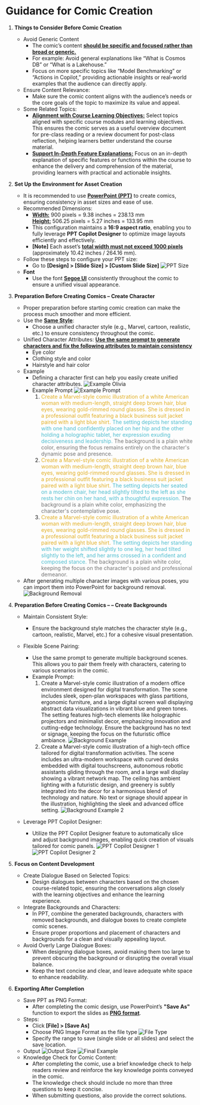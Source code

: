 # Guidance for Comic Creation

1.	**Things to Consider Before Comic Creation**
    + Avoid Generic Content
        + The comic’s content **<u>should be specific and focused rather than broad or generic.</u>** 
        + For example: Avoid general explanations like “What is Cosmos DB” or “What is a Lakehouse.”
        + Focus on more specific topics like “Model Benchmarking” or “Actions in Copilot,” providing actionable insights or real-world examples that the audience can directly apply.
    + Ensure Content Relevance:
        + Make sure the comic content aligns with the audience’s needs or the core goals of the topic to maximize its value and appeal.
    + Some Related Topics: 
        + **<u>Alignment with Course Learning Objectives:</u>** Select topics aligned with specific course modules and learning objectives. This ensures the comic serves as a useful overview document for pre-class reading or a review document for post-class reflection, helping learners better understand the course material.
        + **<u>Support In-Depth Feature Explanations:</u>** Focus on an in-depth explanation of specific features or functions within the course to enhance the delivery and comprehension of the material, providing learners with practical and actionable insights.

2.	**Set Up the Environment for Asset Creation**
    + It is recommended to use **<u>PowerPoint (PPT)**</u> to create comics, ensuring consistency in asset sizes and ease of use.
    + Recommended Dimensions:
        + **<u>Width:**</u> 900 pixels = 9.38 inches = 238.13 mm<br/>
        **<u>Height:**</u> 506.25 pixels = 5.27 inches = 133.95 mm
        + This configuration maintains a **16:9 aspect ratio**, enabling you to fully leverage **PPT Copilot Designer** to optimize image layouts efficiently and effectively.
        + **[Note]** Each asset’s **<u>total width must not exceed 1000 pixels**</u> (approximately 10.42 inches / 264.16 mm).
 
    + Follow these steps to configure your PPT size:
        + Go to **[Design] > [Slide Size] > [Custom Slide Size]**
        ![PPT Size](image/compicguide_pptsize.png)
    + **Font**
        + Use the font **<u>Segoe UI**</u> consistently throughout the comic to ensure a unified visual appearance.

3.	**Preparation Before Creating Comics – Create Character**
    + Proper preparation before starting comic creation can make the process much smoother and more efficient.
    + Use the **<u>Same Style**</u>:
        + Choose a unified character style (e.g., Marvel, cartoon, realistic, etc.) to ensure consistency throughout the comic.
    + Unified Character Attributes: **<u>Use the same prompt to generate characters and fix the following attributes to maintain consistency**</u>
        + Eye color
        + Clothing style and color
        + Hairstyle and hair color
    + Example
        + Defining a character first can help you easily create unified character attributes. 
        ![Example Olivia](image/compicguide_exampleolivia.png)
        +  Example Prompt
        ![Example Prompt](image/compicguide_exampleprompt.png)
            1. <span style="color:#E1AF25">Create a Marvel-style comic illustration of a white American woman with medium-length, straight deep brown hair, blue eyes, wearing gold-rimmed round glasses. She is dressed in a professional outfit featuring a black business suit jacket paired with a light blue shirt.</span> <span style="color:#4EBDCF">The setting depicts her standing with one hand confidently placed on her hip and the other holding a holographic tablet, her expression exuding decisiveness and leadership.</span> <span style="color:#747474">The background is a plain white color, ensuring the focus remains entirely on the character's dynamic pose and presence.</span>
            2. <span style="color:#E1AF25">Create a Marvel-style comic illustration of a white American woman with medium-length, straight deep brown hair, blue eyes, wearing gold-rimmed round glasses. She is dressed in a professional outfit featuring a black business suit jacket paired with a light blue shirt.</span> <span style="color:#4EBDCF">The setting depicts her seated on a modern chair, her head slightly tilted to the left as she rests her chin on her hand, with a thoughtful expression.</span> <span style="color:#747474">The background is a plain white color, emphasizing the character's contemplative pose.</span>
            3. <span style="color:#E1AF25">Create a Marvel-style comic illustration of a white American woman with medium-length, straight deep brown hair, blue eyes, wearing gold-rimmed round glasses. She is dressed in a professional outfit featuring a black business suit jacket paired with a light blue shirt.</span> <span style="color:#4EBDCF">The setting depicts her standing with her weight shifted slightly to one leg, her head tilted slightly to the left, and her arms crossed in a confident and composed stance.</span> <span style="color:#747474">The background is a plain white color, keeping the focus on the character's poised and professional demeanor.</span>
    + After generating multiple character images with various poses, you can import them into PowerPoint for background removal.
    ![Background Removal](image/compicguide_backgroundremoval.png)

4.	**Preparation Before Creating Comics – – Create Backgrounds**
    + Maintain Consistent Style:
        + Ensure the background style matches the character style (e.g., cartoon, realistic, Marvel, etc.) for a cohesive visual presentation.
    + Flexible Scene Pairing:
        + Use the same prompt to generate multiple background scenes. This allows you to pair them freely with characters, catering to various scenarios in the comic.
        + Example Prompt: 
            1.	Create a Marvel-style comic illustration of a modern office environment designed for digital transformation. The scene includes sleek, open-plan workspaces with glass partitions, ergonomic furniture, and a large digital screen wall displaying abstract data visualizations in vibrant blue and green tones. The setting features high-tech elements like holographic projectors and minimalist decor, emphasizing innovation and cutting-edge technology. Ensure the background has no text or signage, keeping the focus on the futuristic office ambiance.
            ![Background Example](image/compicguide_backgroundexample_1.png)
            2.	Create a Marvel-style comic illustration of a high-tech office tailored for digital transformation activities. The scene includes an ultra-modern workspace with curved desks embedded with digital touchscreens, autonomous robotic assistants gliding through the room, and a large wall display showing a vibrant network map. The ceiling has ambient lighting with a futuristic design, and greenery is subtly integrated into the decor for a harmonious blend of technology and nature. No text or signage should appear in the illustration, highlighting the sleek and advanced office setting.
            ![Background Example 2](image/compicguide_backgroundexample_2.png)
  
    + Leverage PPT Copilot Designer:
        + Utilize the PPT Copilot Designer feature to automatically slice and adjust background images, enabling quick creation of visuals tailored for comic panels.
        ![PPT Copilot Designer 1](image/compicguide_pptcopilotdesigner_1.png)
        ![PPT Copilot Designer 2](image/compicguide_pptcopilotdesigner_2.png)

5.	**Focus on Content Development**
    + Create Dialogue Based on Selected Topics: 
        + Design dialogues between characters based on the chosen course-related topic, ensuring the conversations align closely with the learning objectives and enhance the learning experience.
    + Integrate Backgrounds and Characters:
        + In PPT, combine the generated backgrounds, characters with removed backgrounds, and dialogue boxes to create complete comic scenes.
        + Ensure proper proportions and placement of characters and backgrounds for a clean and visually appealing layout.
    + Avoid Overly Large Dialogue Boxes:
        + When designing dialogue boxes, avoid making them too large to prevent obscuring the background or disrupting the overall visual balance.
        + Keep the text concise and clear, and leave adequate white space to enhance readability.

6.	**Exporting After Completion**
    + Save PPT as PNG Format:
        + After completing the comic design, use PowerPoint’s **"Save As"** function to export the slides as **<u>PNG format**</u>.
    + Steps:
        + Click **[File] > [Save As]**
        + Choose PNG Image Format as the file type 
        ![File Type](image/compicguide_filetype.png)
        + Specify the range to save (single slide or all slides) and select the save location. 
    + Output
    ![Output Size](image/compicguide_outputsize.png)
    ![Final Example](image/compicguide_finalexample.png)
    + Knowledge Check for Comic Content: 
        + After completing the comic, use a brief knowledge check to help readers review and reinforce the key knowledge points conveyed in the comic.
        + The knowledge check should include no more than three questions to keep it concise.
        + When submitting questions, also provide the correct solutions.



